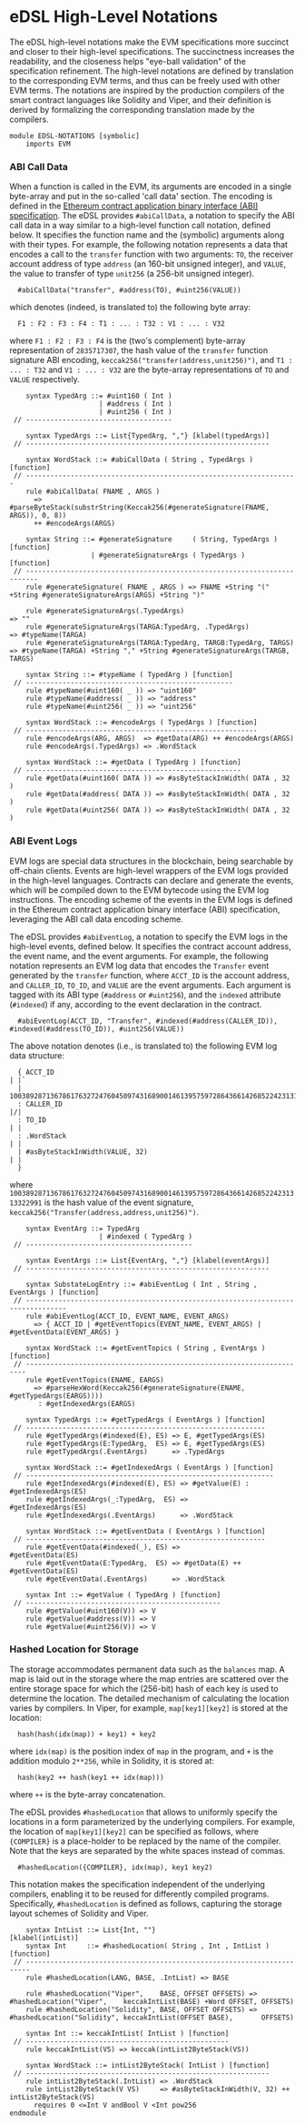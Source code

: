 eDSL High-Level Notations
=========================

The eDSL high-level notations make the EVM specifications more succinct and closer to their high-level specifications.
The succinctness increases the readability, and the closeness helps "eye-ball validation" of the specification refinement.
The high-level notations are defined by translation to the corresponding EVM terms, and thus can be freely used with other EVM terms.
The notations are inspired by the production compilers of the smart contract languages like Solidity and Viper, and their definition is derived by formalizing the corresponding translation made by the compilers.

```k
module EDSL-NOTATIONS [symbolic]
    imports EVM
```

### ABI Call Data

When a function is called in the EVM, its arguments are encoded in a single byte-array and put in the so-called 'call data' section.
The encoding is defined in the [Ethereum contract application binary interface (ABI) specification](https://solidity.readthedocs.io/en/develop/abi-spec.html).
The eDSL provides `#abiCallData`, a notation to specify the ABI call data in a way similar to a high-level function call notation, defined below.
It specifies the function name and the (symbolic) arguments along with their types.
For example, the following notation represents a data that encodes a call to the `transfer` function with two arguments: `TO`, the receiver account address of type `address` (an 160-bit unsigned integer), and `VALUE`, the value to transfer of type `unit256` (a 256-bit unsigned integer).
```
  #abiCallData("transfer", #address(TO), #uint256(VALUE))
```
which denotes (indeed, is translated to) the following byte array:
```
  F1 : F2 : F3 : F4 : T1 : ... : T32 : V1 : ... : V32
```
where `F1 : F2 : F3 : F4` is the (two's complement) byte-array representation of `2835717307`, the hash value of the `transfer` function signature ABI encoding, `keccak256("transfer(address,unit256)")`, and `T1 : ... : T32` and `V1 : ... : V32` are the byte-array representations of `TO` and `VALUE` respectively.

```k
    syntax TypedArg ::= #uint160 ( Int )
                      | #address ( Int )
                      | #uint256 ( Int )
 // ------------------------------------

    syntax TypedArgs ::= List{TypedArg, ","} [klabel(typedArgs)]
 // ------------------------------------------------------------

    syntax WordStack ::= #abiCallData ( String , TypedArgs ) [function]
 // -------------------------------------------------------------------
    rule #abiCallData( FNAME , ARGS )
      => #parseByteStack(substrString(Keccak256(#generateSignature(FNAME, ARGS)), 0, 8))
      ++ #encodeArgs(ARGS)

    syntax String ::= #generateSignature     ( String, TypedArgs ) [function]
                    | #generateSignatureArgs ( TypedArgs )         [function]
 // -------------------------------------------------------------------------
    rule #generateSignature( FNAME , ARGS ) => FNAME +String "(" +String #generateSignatureArgs(ARGS) +String ")"

    rule #generateSignatureArgs(.TypedArgs)                            => ""
    rule #generateSignatureArgs(TARGA:TypedArg, .TypedArgs)            => #typeName(TARGA)
    rule #generateSignatureArgs(TARGA:TypedArg, TARGB:TypedArg, TARGS) => #typeName(TARGA) +String "," +String #generateSignatureArgs(TARGB, TARGS)

    syntax String ::= #typeName ( TypedArg ) [function]
 // ---------------------------------------------------
    rule #typeName(#uint160( _ )) => "uint160"
    rule #typeName(#address( _ )) => "address"
    rule #typeName(#uint256( _ )) => "uint256"

    syntax WordStack ::= #encodeArgs ( TypedArgs ) [function]
 // ---------------------------------------------------------
    rule #encodeArgs(ARG, ARGS)  => #getData(ARG) ++ #encodeArgs(ARGS)
    rule #encodeArgs(.TypedArgs) => .WordStack

    syntax WordStack ::= #getData ( TypedArg ) [function]
 // -----------------------------------------------------
    rule #getData(#uint160( DATA )) => #asByteStackInWidth( DATA , 32 )
    rule #getData(#address( DATA )) => #asByteStackInWidth( DATA , 32 )
    rule #getData(#uint256( DATA )) => #asByteStackInWidth( DATA , 32 )
```

### ABI Event Logs

EVM logs are special data structures in the blockchain, being searchable by off-chain clients.
Events are high-level wrappers of the EVM logs provided in the high-level languages.
Contracts can declare and generate the events, which will be compiled down to the EVM bytecode using the EVM log instructions.
The encoding scheme of the events in the EVM logs is defined in the Ethereum contract application binary interface (ABI) specification, leveraging the ABI call data encoding scheme.

The eDSL provides `#abiEventLog`, a notation to specify the EVM logs in the high-level events, defined below.
It specifies the contract account address, the event name, and the event arguments.
For example, the following notation represents an EVM log data that encodes the `Transfer` event generated by the `transfer` function, where `ACCT_ID` is the account address, and `CALLER_ID`, `TO_ID`, and `VALUE` are the event arguments.
Each argument is tagged with its ABI type (`#address` or `#uint256`), and the `indexed` attribute (`#indexed`) if any, according to the event declaration in the contract.
```
  #abiEventLog(ACCT_ID, "Transfer", #indexed(#address(CALLER_ID)), #indexed(#address(TO_ID)), #uint256(VALUE))
```
The above notation denotes (i.e., is translated to) the following EVM log data structure:
```
  { ACCT_ID                                                                                                                                                                                                                                                  | |`
  | 100389287136786176327247604509743168900146139575972864366142685224231313322991
  : CALLER_ID                                                                                                                                                                                                                                                |/|
  : TO_ID                                                                                                                                                                                                                                                    | |
  : .WordStack                                                                                                                                                                                                                                               | |
  | #asByteStackInWidth(VALUE, 32)                                                                                                                                                                                                                           | |
  }
```
where `100389287136786176327247604509743168900146139575972864366142685224231313322991` is the hash value of the event signature, `keccak256("Transfer(address,address,unit256)")`.

```k
    syntax EventArg ::= TypedArg
                      | #indexed ( TypedArg )
 // -----------------------------------------

    syntax EventArgs ::= List{EventArg, ","} [klabel(eventArgs)]
 // ------------------------------------------------------------

    syntax SubstateLogEntry ::= #abiEventLog ( Int , String , EventArgs ) [function]
 // --------------------------------------------------------------------------------
    rule #abiEventLog(ACCT_ID, EVENT_NAME, EVENT_ARGS)
      => { ACCT_ID | #getEventTopics(EVENT_NAME, EVENT_ARGS) | #getEventData(EVENT_ARGS) }

    syntax WordStack ::= #getEventTopics ( String , EventArgs ) [function]
 // ----------------------------------------------------------------------
    rule #getEventTopics(ENAME, EARGS)
      => #parseHexWord(Keccak256(#generateSignature(ENAME, #getTypedArgs(EARGS))))
       : #getIndexedArgs(EARGS)

    syntax TypedArgs ::= #getTypedArgs ( EventArgs ) [function]
 // -----------------------------------------------------------
    rule #getTypedArgs(#indexed(E), ES) => E, #getTypedArgs(ES)
    rule #getTypedArgs(E:TypedArg,  ES) => E, #getTypedArgs(ES)
    rule #getTypedArgs(.EventArgs)      => .TypedArgs

    syntax WordStack ::= #getIndexedArgs ( EventArgs ) [function]
 // -------------------------------------------------------------
    rule #getIndexedArgs(#indexed(E), ES) => #getValue(E) : #getIndexedArgs(ES)
    rule #getIndexedArgs(_:TypedArg,  ES) =>                #getIndexedArgs(ES)
    rule #getIndexedArgs(.EventArgs)      => .WordStack

    syntax WordStack ::= #getEventData ( EventArgs ) [function]
 // -----------------------------------------------------------
    rule #getEventData(#indexed(_), ES) =>                #getEventData(ES)
    rule #getEventData(E:TypedArg,  ES) => #getData(E) ++ #getEventData(ES)
    rule #getEventData(.EventArgs)      => .WordStack

    syntax Int ::= #getValue ( TypedArg ) [function]
 // ------------------------------------------------
    rule #getValue(#uint160(V)) => V
    rule #getValue(#address(V)) => V
    rule #getValue(#uint256(V)) => V
```


### Hashed Location for Storage

The storage accommodates permanent data such as the `balances` map.
A map is laid out in the storage where the map entries are scattered over the entire storage space for which the (256-bit) hash of each key is used to determine the location.
The detailed mechanism of calculating the location varies by compilers.
In Viper, for example, `map[key1][key2]` is stored at the location:
```
  hash(hash(idx(map)) + key1) + key2
```
where `idx(map)` is the position index of `map` in the program, and `+` is the addition modulo `2**256`, while in Solidity, it is stored at:
```
  hash(key2 ++ hash(key1 ++ idx(map)))
```
where `++` is the byte-array concatenation.

The eDSL provides `#hashedLocation` that allows to uniformly specify the locations in a form parameterized by the underlying compilers. For example, the location of `map[key1][key2]` can be specified as follows, where `{COMPILER}` is a place-holder to be replaced by the name of the compiler.
Note that the keys are separated by the white spaces instead of commas.
```
  #hashedLocation({COMPILER}, idx(map), key1 key2)
```
This notation makes the specification independent of the underlying compilers, enabling it to be reused for differently compiled programs.
Specifically, `#hashedLocation` is defined as follows, capturing the storage layout schemes of Solidity and Viper.

```k
    syntax IntList ::= List{Int, ""}                             [klabel(intList)]
    syntax Int     ::= #hashedLocation( String , Int , IntList ) [function]
 // -----------------------------------------------------------------------
    rule #hashedLocation(LANG, BASE, .IntList) => BASE

    rule #hashedLocation("Viper",    BASE, OFFSET OFFSETS) => #hashedLocation("Viper",    keccakIntList(BASE) +Word OFFSET, OFFSETS)
    rule #hashedLocation("Solidity", BASE, OFFSET OFFSETS) => #hashedLocation("Solidity", keccakIntList(OFFSET BASE),       OFFSETS)

    syntax Int ::= keccakIntList( IntList ) [function]
 // --------------------------------------------------
    rule keccakIntList(VS) => keccak(intList2ByteStack(VS))

    syntax WordStack ::= intList2ByteStack( IntList ) [function]
 // ------------------------------------------------------------
    rule intList2ByteStack(.IntList) => .WordStack
    rule intList2ByteStack(V VS)     => #asByteStackInWidth(V, 32) ++ intList2ByteStack(VS)
      requires 0 <=Int V andBool V <Int pow256
endmodule
```
